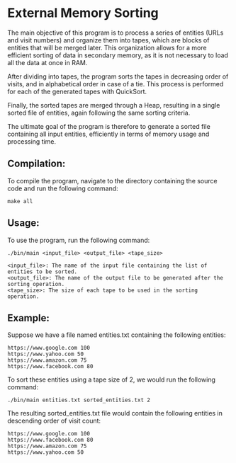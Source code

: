 # External Memory Sorting
The main objective of this program is to process a series of entities (URLs and visit numbers) and organize them into tapes, which are blocks of entities that will be merged later. This organization allows for a more efficient sorting of data in secondary memory, as it is not necessary to load all the data at once in RAM.

After dividing into tapes, the program sorts the tapes in decreasing order of visits, and in alphabetical order in case of a tie. This process is performed for each of the generated tapes with QuickSort.

Finally, the sorted tapes are merged through a Heap, resulting in a single sorted file of entities, again following the same sorting criteria.

The ultimate goal of the program is therefore to generate a sorted file containing all input entities, efficiently in terms of memory usage and processing time.

## Compilation:
To compile the program, navigate to the directory containing the source code and run the following command:

    make all
## Usage:
To use the program, run the following command:
    
    ./bin/main <input_file> <output_file> <tape_size>
    
    <input_file>: The name of the input file containing the list of entities to be sorted.
    <output_file>: The name of the output file to be generated after the sorting operation.
    <tape_size>: The size of each tape to be used in the sorting operation.

## Example:
Suppose we have a file named entities.txt containing the following entities:
    
    https://www.google.com 100
    https://www.yahoo.com 50
    https://www.amazon.com 75
    https://www.facebook.com 80
    
To sort these entities using a tape size of 2, we would run the following command:

    ./bin/main entities.txt sorted_entities.txt 2
    
The resulting sorted_entities.txt file would contain the following entities in descending order of visit count:

    https://www.google.com 100
    https://www.facebook.com 80
    https://www.amazon.com 75
    https://www.yahoo.com 50
